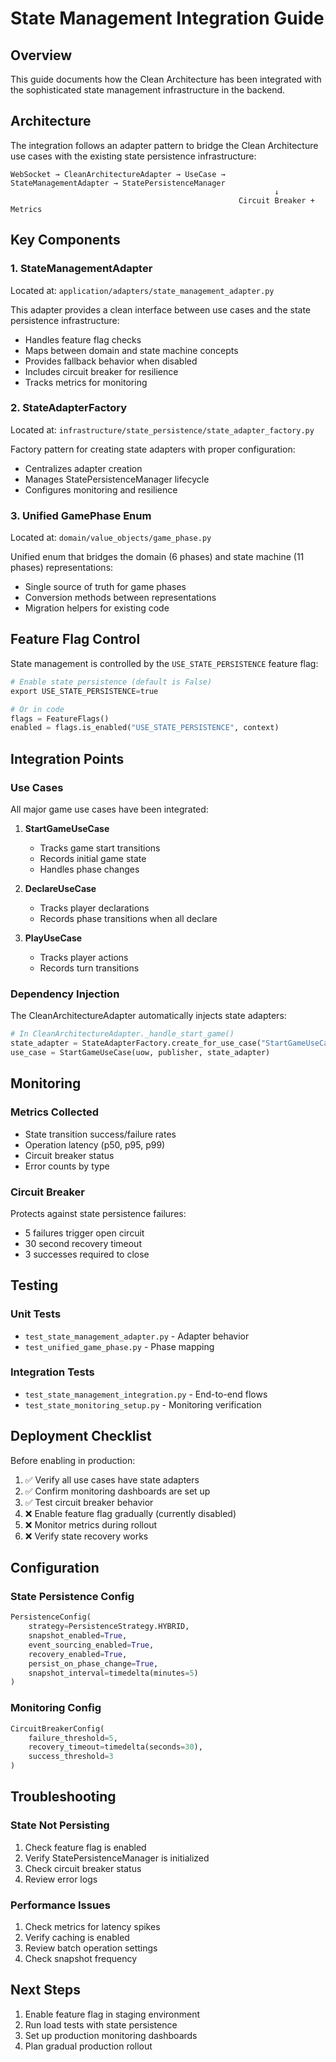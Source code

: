# State Management Integration Guide

## Overview

This guide documents how the Clean Architecture has been integrated with the sophisticated state management infrastructure in the backend.

## Architecture

The integration follows an adapter pattern to bridge the Clean Architecture use cases with the existing state persistence infrastructure:

```
WebSocket → CleanArchitectureAdapter → UseCase → StateManagementAdapter → StatePersistenceManager
                                                           ↓
                                                   Circuit Breaker + Metrics
```

## Key Components

### 1. StateManagementAdapter

Located at: `application/adapters/state_management_adapter.py`

This adapter provides a clean interface between use cases and the state persistence infrastructure:

- Handles feature flag checks
- Maps between domain and state machine concepts  
- Provides fallback behavior when disabled
- Includes circuit breaker for resilience
- Tracks metrics for monitoring

### 2. StateAdapterFactory

Located at: `infrastructure/state_persistence/state_adapter_factory.py`

Factory pattern for creating state adapters with proper configuration:

- Centralizes adapter creation
- Manages StatePersistenceManager lifecycle
- Configures monitoring and resilience

### 3. Unified GamePhase Enum

Located at: `domain/value_objects/game_phase.py`

Unified enum that bridges the domain (6 phases) and state machine (11 phases) representations:

- Single source of truth for game phases
- Conversion methods between representations
- Migration helpers for existing code

## Feature Flag Control

State management is controlled by the `USE_STATE_PERSISTENCE` feature flag:

```python
# Enable state persistence (default is False)
export USE_STATE_PERSISTENCE=true

# Or in code
flags = FeatureFlags()
enabled = flags.is_enabled("USE_STATE_PERSISTENCE", context)
```

## Integration Points

### Use Cases

All major game use cases have been integrated:

1. **StartGameUseCase**
   - Tracks game start transitions
   - Records initial game state
   - Handles phase changes

2. **DeclareUseCase**
   - Tracks player declarations
   - Records phase transitions when all declare

3. **PlayUseCase**
   - Tracks player actions
   - Records turn transitions

### Dependency Injection

The CleanArchitectureAdapter automatically injects state adapters:

```python
# In CleanArchitectureAdapter._handle_start_game()
state_adapter = StateAdapterFactory.create_for_use_case("StartGameUseCase", context)
use_case = StartGameUseCase(uow, publisher, state_adapter)
```

## Monitoring

### Metrics Collected

- State transition success/failure rates
- Operation latency (p50, p95, p99)
- Circuit breaker status
- Error counts by type

### Circuit Breaker

Protects against state persistence failures:

- 5 failures trigger open circuit
- 30 second recovery timeout
- 3 successes required to close

## Testing

### Unit Tests
- `test_state_management_adapter.py` - Adapter behavior
- `test_unified_game_phase.py` - Phase mapping

### Integration Tests
- `test_state_management_integration.py` - End-to-end flows
- `test_state_monitoring_setup.py` - Monitoring verification

## Deployment Checklist

Before enabling in production:

1. ✅ Verify all use cases have state adapters
2. ✅ Confirm monitoring dashboards are set up
3. ✅ Test circuit breaker behavior
4. ❌ Enable feature flag gradually (currently disabled)
5. ❌ Monitor metrics during rollout
6. ❌ Verify state recovery works

## Configuration

### State Persistence Config

```python
PersistenceConfig(
    strategy=PersistenceStrategy.HYBRID,
    snapshot_enabled=True,
    event_sourcing_enabled=True,
    recovery_enabled=True,
    persist_on_phase_change=True,
    snapshot_interval=timedelta(minutes=5)
)
```

### Monitoring Config

```python
CircuitBreakerConfig(
    failure_threshold=5,
    recovery_timeout=timedelta(seconds=30),
    success_threshold=3
)
```

## Troubleshooting

### State Not Persisting

1. Check feature flag is enabled
2. Verify StatePersistenceManager is initialized
3. Check circuit breaker status
4. Review error logs

### Performance Issues

1. Check metrics for latency spikes
2. Verify caching is enabled
3. Review batch operation settings
4. Check snapshot frequency

## Next Steps

1. Enable feature flag in staging environment
2. Run load tests with state persistence
3. Set up production monitoring dashboards
4. Plan gradual production rollout